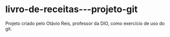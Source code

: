 # livro-de-receitas---projeto-git
Projeto criado pelo Otávio Reis, professor da DIO, como exercício de uso do git. 
